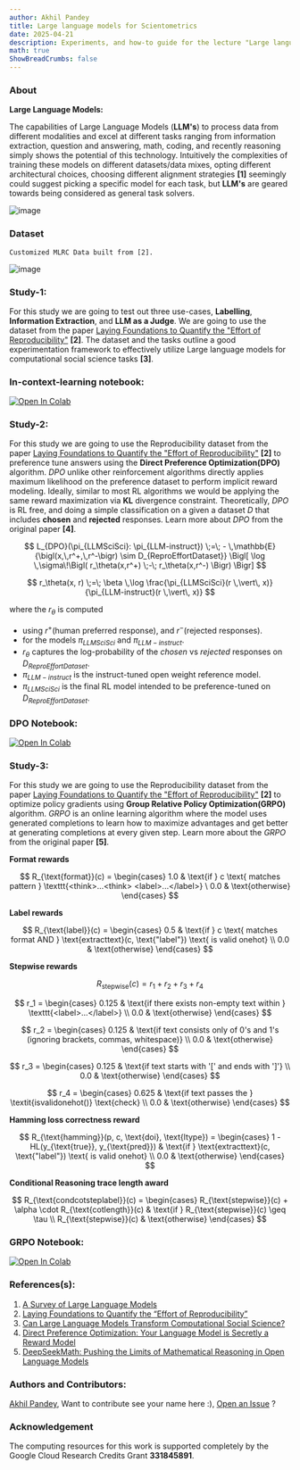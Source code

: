 ```yaml
---
author: Akhil Pandey
title: Large language models for Scientometrics
date: 2025-04-21
description: Experiments, and how-to guide for the lecture "Large language models for Scientometrics"
math: true
ShowBreadCrumbs: false
---
```


### About
**Large Language Models:**

The capabilities of Large Language Models (**LLM's**) to process data from different modalities and excel at different tasks ranging from information extraction, question and answering, math, coding, and recently reasoning simply shows the potential of this technology. Intuitively the complexities of training these models on different datasets/data mixes, opting different architectural choices, choosing different alignment strategies **[1]** seemingly could suggest picking a specific model for each task, but **LLM's** are geared towards being considered as general task solvers.

![image](/img/SciSci.png)

### Dataset
```plaintext
Customized MLRC Data built from [2].
```
 ![image](/img/LLMSciSci_dataset.png)

### Study-1:
For this study we are going to test out three use-cases, **Labelling**, **Information Extraction**, and **LLM as a Judge**. We are going to use the dataset from the paper <u>Laying Foundations to Quantify the "Effort of Reproducibility"</u> **[2]**. The dataset and the tasks outline a good experimentation framework to effectively utilize Large language models for computational social science tasks **[3]**.

### In-context-learning notebook:
[![Open In Colab](https://colab.research.google.com/assets/colab-badge.svg)](https://colab.research.google.com/github/akhilpandey95/LLMSciSci/blob/main/notebooks/LLMs_SciSci_ICL.ipynb)

### Study-2:
For this study we are going to use the Reproducibility dataset from the paper <u>Laying Foundations to Quantify the "Effort of Reproducibility"</u> **[2]** to preference tune answers using the **Direct Preference Optimization(DPO)** algorithm. *DPO* unlike other reinforcement algorithms directly applies maximum likelihood on the preference dataset to perform implicit reward modeling. Ideally, similar to most RL algorithms we would be applying the same reward maximization via **KL** divergence constraint. Theoretically, *DPO* is RL free, and doing a simple classification on a given a dataset $D$ that includes **chosen** and **rejected** responses. Learn more about *DPO* from the original paper **[4]**.

$$
L_{DPO}(\pi_{LLMSciSci}: \pi_{LLM-instruct})
\;=\; - \,\mathbb{E}{\bigl(x,\,r^+,\,r^-\bigr) \sim D_{ReproEffortDataset}}
\Bigl[
\log \,\sigma\!\Bigl(
r_\theta(x,r^+) \;-\; r_\theta(x,r^-)
\Bigr)
\Bigr]
$$

$$
r_\theta(x, r)
\;=\;
\beta \,\log \frac{\pi_{LLMSciSci}(r \,\vert\, x)}{\pi_{LLM-instruct}(r \,\vert\, x)}
$$

where the $r_{\theta}$ is computed
- using $r^+$(human preferred response), and $r^-$(rejected responses).
- for the models $\pi_{LLMSciSci}$ and $\pi_{LLM-instruct}$.
- $r_{\theta}$  captures the log-probability of the *chosen* vs *rejected* responses on $D_{ReproEffortDataset}$.
- $\pi_{LLM-instruct}$ is the instruct-tuned open weight reference model.
- $\pi_{LLMSciSci}$ is the final RL model intended to be preference-tuned on $D_{ReproEffortDataset}$.

### DPO Notebook:
[![Open In Colab](https://colab.research.google.com/assets/colab-badge.svg)](https://colab.research.google.com/github/akhilpandey95/LLMSciSci/blob/main/notebooks/LLMs_SciSci_DPO.ipynb)

### Study-3:
For this study we are going to use the Reproducibility dataset from the paper <u>Laying Foundations to Quantify the "Effort of Reproducibility"</u> **[2]** to optimize policy gradients using **Group Relative Policy Optimization(GRPO)** algorithm. *GRPO* is an online learning algorithm where the model uses generated completions to learn how to maximize advantages and get better at generating completions at every given step. Learn more about the *GRPO* from the original paper **[5]**.

**Format rewards**

$$
R_{\text{format}}(c) = \begin{cases} 1.0 & \text{if } c \text{ matches pattern } \texttt{<think>...<think> <label>...</label>} \ 0.0 & \text{otherwise} \end{cases}
$$

**Label rewards**

$$
R_{\text{label}}(c) =
\begin{cases}
0.5 & \text{if } c \text{ matches format AND } \text{extracttext}(c, \text{"label"}) \text{ is valid onehot} \\
0.0 & \text{otherwise}
\end{cases}
$$

**Stepwise rewards**

$$
R_{\text{stepwise}}(c) = r_1 + r_2 + r_3 + r_4
$$

$$
r_1 =
\begin{cases}
0.125 & \text{if there exists non-empty text within } \texttt{<label>...</label>} \\
0.0 & \text{otherwise}
\end{cases}
$$

$$
r_2 =
\begin{cases}
0.125 & \text{if text consists only of 0's and 1's (ignoring brackets, commas, whitespace)} \\
0.0 & \text{otherwise}
\end{cases}
$$

$$
r_3 =
\begin{cases}
0.125 & \text{if text starts with '[' and ends with ']'} \\
0.0 & \text{otherwise}
\end{cases}
$$

$$
r_4 =
\begin{cases}
0.625 & \text{if text passes the } \textit{isvalidonehot()} \text{check} \\
0.0 & \text{otherwise}
\end{cases}
$$

**Hamming loss correctness reward**

$$
R_{\text{hamming}}(p, c, \text{doi}, \text{ltype}) =
\begin{cases}
1 - HL(y_{\text{true}}, y_{\text{pred}}) & \text{if } \text{extracttext}(c, \text{"label"}) \text{ is valid onehot} \\
0.0 & \text{otherwise}
\end{cases}
$$

**Conditional Reasoning trace length award**

$$
R_{\text{condcotsteplabel}}(c) =
\begin{cases}
R_{\text{stepwise}}(c) + \alpha \cdot R_{\text{cotlength}}(c) & \text{if } R_{\text{stepwise}}(c) \geq \tau \\
R_{\text{stepwise}}(c) & \text{otherwise}
\end{cases}
$$

### GRPO Notebook:
[![Open In Colab](https://colab.research.google.com/assets/colab-badge.svg)](https://colab.research.google.com/github/akhilpandey95/LLMSciSci/blob/main/notebooks/LLMs_SciSci_GRPO.ipynb)

### References(s):
1. [A Survey of Large Language Models](https://arxiv.org/abs/2303.18223)
2. [Laying Foundations to Quantify the “Effort of Reproducibility”](https://ieeexplore.ieee.org/abstract/document/10266070)
3. [Can Large Language Models Transform Computational Social Science?](https://aclanthology.org/2024.cl-1.8/)
4. [Direct Preference Optimization: Your Language Model is Secretly a Reward Model](https://arxiv.org/pdf/2305.18290)
5. [DeepSeekMath: Pushing the Limits of Mathematical Reasoning in Open Language Models](https://arxiv.org/abs/2402.03300)

### Authors and Contributors:
[Akhil Pandey](https://github.com/akhilpandey95), Want to contribute see your name here :), [Open an Issue](https://github.com/akhilpandey95/LLMSciSci/issues/new) ?

### Acknowledgement
The computing resources for this work is supported completely by the Google Cloud Research Credits Grant **331845891**.
